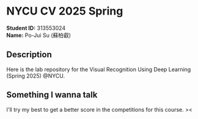# NYCU CV 2025 Spring
**Student ID:** 313553024  
**Name:** Po-Jui Su (蘇柏叡)

## Description
Here is the lab repository for the Visual Recognition Using Deep Learning (Spring 2025) @NYCU.

## Something I wanna talk
I'll try my best to get a better score in the competitions for this course. ><
